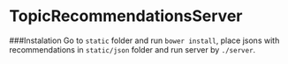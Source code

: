 # TopicRecommendationsServer
###Instalation
Go to ```static``` folder and run ```bower install```, place jsons with recommendations in ```static/json``` folder 
and run server by ```./server```.
